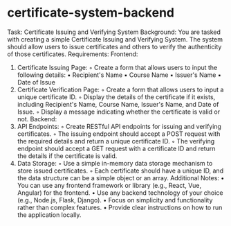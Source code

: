 # certificate-system-backend

Task: Certificate Issuing and Verifying System
Background:
You are tasked with creating a simple Certificate Issuing and Verifying System. The system should 
allow users to issue certificates and others to verify the authenticity of those certificates.
Requirements:
Frontend:
1. Certificate Issuing Page:
◦ Create a form that allows users to input the following details:
▪ Recipient's Name
▪ Course Name
▪ Issuer's Name
▪ Date of Issue
2. Certificate Verification Page:
◦ Create a form that allows users to input a unique certificate ID.
◦ Display the details of the certificate if it exists, including Recipient's Name, Course Name, 
Issuer's Name, and Date of Issue.
◦ Display a message indicating whether the certificate is valid or not.
Backend:
1. API Endpoints:
◦ Create RESTful API endpoints for issuing and verifying certificates.
◦ The issuing endpoint should accept a POST request with the required details and return a unique 
certificate ID.
◦ The verifying endpoint should accept a GET request with a certificate ID and return the details if 
the certificate is valid.
2. Data Storage:
◦ Use a simple in-memory data storage mechanism to store issued certificates.
◦ Each certificate should have a unique ID, and the data structure can be a simple object or an array.
Additional Notes:
• You can use any frontend framework or library (e.g., React, Vue, Angular) for the frontend.
• Use any backend technology of your choice (e.g., Node.js, Flask, Django).
• Focus on simplicity and functionality rather than complex features.
• Provide clear instructions on how to run the application locally.
